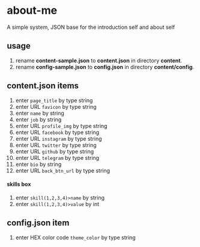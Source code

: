 # about-me
 A simple system, JSON base for the introduction self and about self
## usage
 1. rename **content-sample.json** to **content.json** in directory **content**.
 2. rename **config-sample.json** to **config.json** in directory **content/config**.
 ## content.json items
1. enter `page_title` by type string
2. enter URL `favicon` by type string
3. enter `name` by string
4. enter `job` by string
5. enter URL `profile_img` by type string
6. enter URL `facebook` by type string
7. enter URL `instagram` by type string
8. enter URL `twitter` by type string
9. enter URL `github` by type string
10. enter URL `telegram` by type string 
11. enter `bio` by string
12. enter URL `back_btn_url` by type string 
#### skills box
1. enter `skill(1,2,3,4)>name` by string
2. enter `skill(1,2,3,4)>value` by int
## config.json item
1. enter HEX color code `theme_color` by type string
